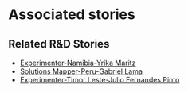 # Associated stories

<!-- !!DO NOT REMOVE!! start autogenerated hyperlinks -->
## Related R&D Stories
- [Experimenter-Namibia-Yrika Maritz](/stories/?doc=Experimenters_NAM)
- [Solutions Mapper-Peru-Gabriel Lama](/stories/?doc=SolutionMappers_PER)
- [Experimenter-Timor Leste-Julio Fernandes Pinto](/stories/?doc=Experimenters_TLS)
<!-- !!DO NOT REMOVE!! end autogenerated hyperlinks -->